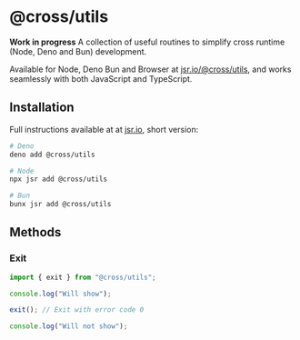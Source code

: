 # @cross/utils

**Work in progress** A collection of useful routines to simplify cross runtime
(Node, Deno and Bun) development.

Available for Node, Deno Bun and Browser at
[jsr.io/@cross/utils](https://jsr.io/@cross/utils), and works seamlessly with
both JavaScript and TypeScript.

## Installation

Full instructions available at at [jsr.io](https://jsr.io/@cross/utils), short
version:

```bash
# Deno
deno add @cross/utils

# Node
npx jsr add @cross/utils

# Bun
bunx jsr add @cross/utils
```

## Methods

### Exit

```js
import { exit } from "@cross/utils";

console.log("Will show");

exit(); // Exit with error code 0

console.log("Will not show");
```
